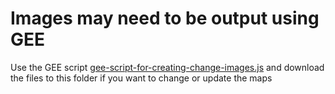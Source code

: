 # Images may need to be output using GEE

Use the GEE script [gee-script-for-creating-change-images.js](../gee-script-for-creating-change-images.js) and download the files to this folder if you want to change or update the maps
